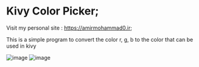 # Kivy Color Picker;

Visit my personal site : https://amirmohammad0.ir;

This is a simple program to convert the color r, g, b to the color that can be used in kivy

![image](https://user-images.githubusercontent.com/74311184/119186767-bed95000-ba8d-11eb-822a-4f486509d7cd.png)
![image](https://user-images.githubusercontent.com/74311184/119186849-c39e0400-ba8d-11eb-8efb-668f4596fe9e.png)
